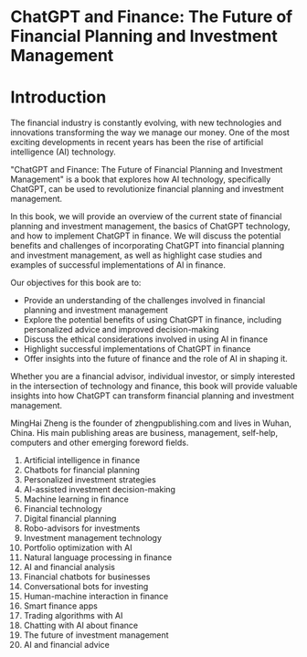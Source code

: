 # ChatGPT and Finance: The Future of Financial Planning and Investment Management

# Introduction

The financial industry is constantly evolving, with new technologies and innovations transforming the way we manage our money. One of the most exciting developments in recent years has been the rise of artificial intelligence (AI) technology.

"ChatGPT and Finance: The Future of Financial Planning and Investment Management" is a book that explores how AI technology, specifically ChatGPT, can be used to revolutionize financial planning and investment management.

In this book, we will provide an overview of the current state of financial planning and investment management, the basics of ChatGPT technology, and how to implement ChatGPT in finance. We will discuss the potential benefits and challenges of incorporating ChatGPT into financial planning and investment management, as well as highlight case studies and examples of successful implementations of AI in finance.

Our objectives for this book are to:

* Provide an understanding of the challenges involved in financial planning and investment management
* Explore the potential benefits of using ChatGPT in finance, including personalized advice and improved decision-making
* Discuss the ethical considerations involved in using AI in finance
* Highlight successful implementations of ChatGPT in finance
* Offer insights into the future of finance and the role of AI in shaping it.

Whether you are a financial advisor, individual investor, or simply interested in the intersection of technology and finance, this book will provide valuable insights into how ChatGPT can transform financial planning and investment management.

MingHai Zheng is the founder of zhengpublishing.com and lives in Wuhan, China. His main publishing areas are business, management, self-help, computers and other emerging foreword fields.





1. Artificial intelligence in finance
2. Chatbots for financial planning
3. Personalized investment strategies
4. AI-assisted investment decision-making
5. Machine learning in finance
6. Financial technology
7. Digital financial planning
8. Robo-advisors for investments
9. Investment management technology
10. Portfolio optimization with AI
11. Natural language processing in finance
12. AI and financial analysis
13. Financial chatbots for businesses
14. Conversational bots for investing
15. Human-machine interaction in finance
16. Smart finance apps
17. Trading algorithms with AI
18. Chatting with AI about finance
19. The future of investment management
20. AI and financial advice

